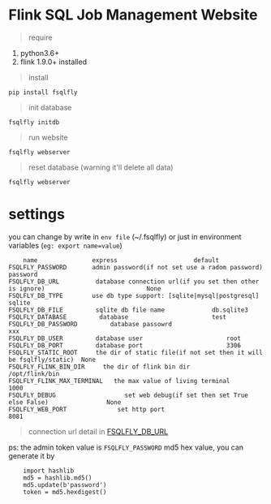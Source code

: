 # Flink SQL Job Management Website

> require

1. python3.6+
2. flink 1.9.0+ installed


> install

    pip install fsqlfly
    
> init database

    fsqlfly initdb 

> run website
   
    fsqlfly webserver
    
> reset database (warning it'll delete all data)
    
    fsqlfly webserver
    
    
# settings

you can change by write in `env file` (~/.fsqlfly) or just in environment variables (`eg: export name=value`)

    
        name               express                     default
    FSQLFLY_PASSWORD       admin password(if not set use a radom password)               password
    FSQLFLY_DB_URL          database connection url(if you set then other is ignore)                            None
    FSQLFLY_DB_TYPE        use db type support: [sqlite|mysql|postgresql]            sqlite
    FSQLFLY_DB_FILE         sqlite db file name             db.sqlite3
    FSQLFLY_DATABASE         database                       test        
    FSQLFLY_DB_PASSWORD         database passowrd                       xxx        
    FSQLFLY_DB_USER         database user                       root        
    FSQLFLY_DB_PORT         database port                       3306
    FSQLFLY_STATIC_ROOT     the dir of static file(if not set then it will be fsqlfly/static)  None
    FSQLFLY_FLINK_BIN_DIR     the dir of flink bin dir                                     /opt/flink/bin
    FSQLFLY_FLINK_MAX_TERMINAL   the max value of living terminal                             1000
    FSQLFLY_DEBUG                   set web debug(if set then set True else False)                None
    FSQLFLY_WEB_PORT              set http port                                             8081
                                                  

> connection url detail in [FSQLFLY_DB_URL](http://docs.peewee-orm.com/en/latest/peewee/playhouse.html#database-url)

ps: the admin token value is `FSQLFLY_PASSWORD` md5 hex value, you can generate it by 

        import hashlib
        md5 = hashlib.md5()
        md5.update(b'password')
        token = md5.hexdigest()
